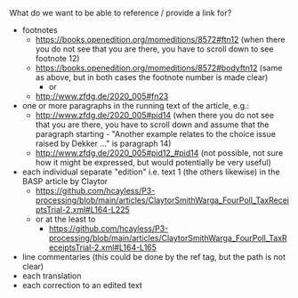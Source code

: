What do we want to be able to reference / provide a link for?

 * footnotes
   * https://books.openedition.org/momeditions/8572#ftn12 (when there you do not see that you are there, you have to scroll down to see footnote 12)
   * https://books.openedition.org/momeditions/8572#bodyftn12 (same as above, but in both cases the footnote number is made clear)
     * or
   * http://www.zfdg.de/2020_005#fn23
 * one or more paragraphs in the running text of the article, e.g.:
   * http://www.zfdg.de/2020_005#pid14  (when there you do not see that you are there, you have to scroll down and assume that the paragraph 
   starting - "Another example relates to the choice issue raised by Dekker ..." is paragraph 14)
   * http://www.zfdg.de/2020_005#pid12_#pid14 (not possible, not sure how it might be expressed, but would potentially be very useful)
 * each individual separate "edition" i.e. text 1 (the others likewise) in the BASP article by Claytor
   * https://github.com/hcayless/P3-processing/blob/main/articles/ClaytorSmithWarga_FourPoll_TaxReceiptsTrial-2.xml#L164-L225
   * or at the least to
     * https://github.com/hcayless/P3-processing/blob/main/articles/ClaytorSmithWarga_FourPoll_TaxReceiptsTrial-2.xml#L164-L165
 * line commentaries (this could be done by the ref tag, but the path is not clear)
 * each translation
 * each correction to an edited text
